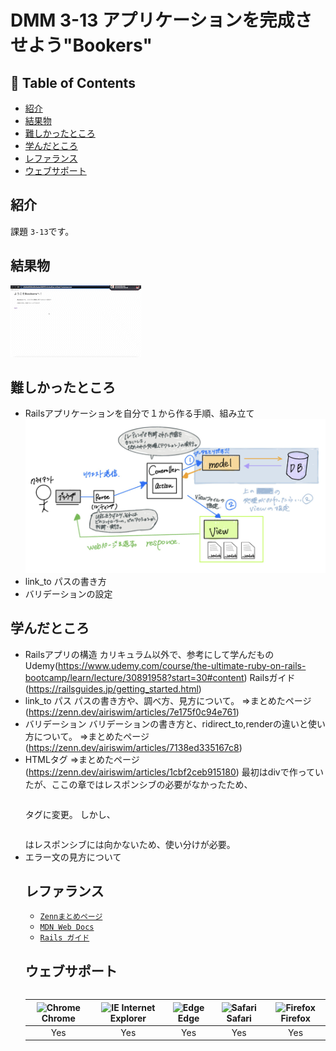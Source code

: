 # DMM 3-13 アプリケーションを完成させよう"Bookers"

## 🚩 Table of Contents

- [紹介](#紹介)
- [結果物](#結果物)
- [難しかったところ](#難しかったところ)
- [学んだところ](#学んだところ)
- [レファランス](#レファランス)
- [ウェブサポート](#ウェブサポート)

## 紹介

課題  `3-13`です。

## 結果物

![FRONT](./readme/assets/test-video.gif)

## 難しかったところ
- Railsアプリケーションを自分で１から作る手順、組み立て
![FRONT](./readme/assets/railsmvc.png)
- link_to パスの書き方
- バリデーションの設定

## 学んだところ

- Railsアプリの構造
  カリキュラム以外で、参考にして学んだもの
  Udemy(https://www.udemy.com/course/the-ultimate-ruby-on-rails-bootcamp/learn/lecture/30891958?start=30#content)
  Railsガイド(https://railsguides.jp/getting_started.html)
- link_to パス
  パスの書き方や、調べ方、見方について。
  =>まとめたページ(https://zenn.dev/airiswim/articles/7e175f0c94e761)
- バリデーション
  バリデーションの書き方と、ridirect_to,renderの違いと使い方について。
  =>まとめたページ(https://zenn.dev/airiswim/articles/7138ed335167c8)
- HTML<table>タグ
  =>まとめたページ(https://zenn.dev/airiswim/articles/1cbf2ceb915180)
  最初はdivで作っていたが、ここの章ではレスポンシブの必要がなかったため、<table>タグに変更。
  しかし、<table>はレスポンシブには向かないため、使い分けが必要。
- エラー文の見方について


## レファランス

- [`Zennまとめページ`](https://zenn.dev/airiswim)
- [`MDN Web Docs`](https://developer.mozilla.org/ja/docs/Web/JavaScript)
- [`Rails ガイド`](https://railsguides.jp/active_record_validations.html)

## ウェブサポート

| <img src="https://user-images.githubusercontent.com/1215767/34348387-a2e64588-ea4d-11e7-8267-a43365103afe.png" alt="Chrome" width="16px" height="16px" /> Chrome | <img src="https://user-images.githubusercontent.com/1215767/34348590-250b3ca2-ea4f-11e7-9efb-da953359321f.png" alt="IE" width="16px" height="16px" /> Internet Explorer | <img src="https://user-images.githubusercontent.com/1215767/34348380-93e77ae8-ea4d-11e7-8696-9a989ddbbbf5.png" alt="Edge" width="16px" height="16px" /> Edge | <img src="https://user-images.githubusercontent.com/1215767/34348394-a981f892-ea4d-11e7-9156-d128d58386b9.png" alt="Safari" width="16px" height="16px" /> Safari | <img src="https://user-images.githubusercontent.com/1215767/34348383-9e7ed492-ea4d-11e7-910c-03b39d52f496.png" alt="Firefox" width="16px" height="16px" /> Firefox |
| :--------------------------------------------------------------------------------------------------------------------------------------------------------------: | :---------------------------------------------------------------------------------------------------------------------------------------------------------------------: | :----------------------------------------------------------------------------------------------------------------------------------------------------------: | :--------------------------------------------------------------------------------------------------------------------------------------------------------------: | :----------------------------------------------------------------------------------------------------------------------------------------------------------------: |
|                                                                               Yes                                                                                |                                                                                   Yes                                                                                    |                                                                             Yes                                                                              |                                                                               Yes                                                                                |                                                                                Yes                                                                                 |
